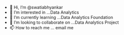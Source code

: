 - 👋 Hi, I’m @swatiabhyankar
- 👀 I’m interested in ...Data Analytics
- 🌱 I’m currently learning ...Data Analytics Foundation
- 💞️ I’m looking to collaborate on ...Data Analytics Project
- 📫 How to reach me ...
email me
<!---
swatiabhyankar/swatiabhyankar is a ✨ special ✨ repository because its `README.md` (this file) appears on your GitHub profile.
You can click the Preview link to take a look at your changes.
--->
